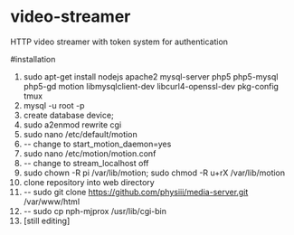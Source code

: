 

# video-streamer
HTTP video streamer with token system for authentication

#installation
1. sudo apt-get install nodejs apache2 mysql-server php5 php5-mysql php5-gd motion libmysqlclient-dev libcurl4-openssl-dev pkg-config tmux
3. mysql -u root -p
5. create database device;
6. sudo a2enmod rewrite cgi
10. sudo nano /etc/default/motion
11. -- change to start_motion_daemon=yes
12. sudo nano /etc/motion/motion.conf
13. -- change to stream_localhost off
14. sudo chown -R pi /var/lib/motion; sudo chmod -R u+rX /var/lib/motion
15. clone repository into web directory
16. -- sudo git clone https://github.com/physiii/media-server.git /var/www/html
17. -- sudo cp nph-mjprox /usr/lib/cgi-bin
20. [still editing]
